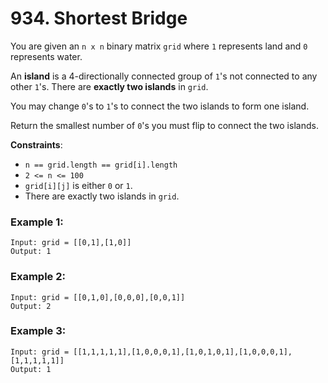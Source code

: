 # 934. Shortest Bridge

You are given an `n x n` binary matrix `grid` where `1` represents land and `0` represents water.

An **island** is a 4-directionally connected group of `1`'s not connected to any other `1`'s. There are **exactly two islands** in `grid`.

You may change `0`'s to `1`'s to connect the two islands to form one island.

Return the smallest number of `0`'s you must flip to connect the two islands.

**Constraints**:
- `n == grid.length == grid[i].length`
- `2 <= n <= 100`
- `grid[i][j]` is either `0` or `1`.
- There are exactly two islands in `grid`.

### Example 1:
```
Input: grid = [[0,1],[1,0]]
Output: 1
```

### Example 2:
```
Input: grid = [[0,1,0],[0,0,0],[0,0,1]]
Output: 2
```

### Example 3:
```
Input: grid = [[1,1,1,1,1],[1,0,0,0,1],[1,0,1,0,1],[1,0,0,0,1],[1,1,1,1,1]]
Output: 1
```
